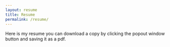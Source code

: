 ```yaml
---
layout: resume
title: Resume
permalink: /resume/
---
```


Here is my resume you can download a copy by clicking the popout window button and saving it as a pdf.